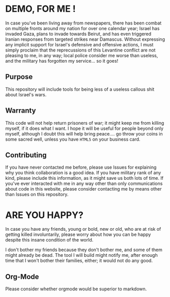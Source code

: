 # DEMO, FOR ME !

In case you've been living away from newspapers,
 there has been combat on multiple fronts around my
  nation for over one calendar year; Israel has invaded
 Gaza, plans to invade towards Beirut, and has even triggered
  Iranian responses from targeted strikes near Damascus.
 Without expressing any implicit support for Israel's defensive
  and offensive actions, I must simply proclaim that the
 reprecussions of this Levantine conflict are not pleasing
  to me, in any way; local police consider me worse than
   useless, and the military has forgotten my service...
 so it goes!

## Purpose

This repository will include tools for being less
 of a useless callous shit about Israel's wars.

## Warranty

This code will not help return prisoners of war;
 it might keep me from killing myself, if it does
  what I want. I hope it will be useful for people
 beyond only myself, although I doubt this will help
  bring peace.... go throw your coins in some sacred
 well, unless you have `HTML5` on your business card.

## Contributing

If you have never contacted me before, please use Issues
 for explaining why you think collaboration is a good idea.
  If you have military rank of any kind, please include this
 information, as it might save us both lots of time. If you've
  ever interacted with me in any way other than only communications
 about code in this website, please consider contacting me by means
  other than Issues on this repository.

# ARE YOU HAPPY?

In case you have any friends, young or bold, new or old,
 who are at risk of getting killed involuntarily, please
  worry about how you can be happy despite this insane
 condition of the world.

I don't bother my friends because they don't bother me,
 and some of them might already be dead. The tool I will
  build might notify me, after enough time that I won't
 bother their families, either; it would not do any good.

## Org-Mode

Please consider whether orgmode would be superior to markdown.
